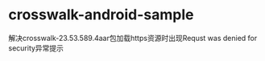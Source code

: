 # crosswalk-android-sample
解决crosswalk-23.53.589.4aar包加载https资源时出现Requst was denied for security异常提示
